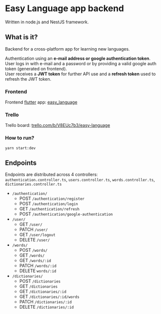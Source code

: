 # Easy Language app backend

Written in node.js and NestJS framework.

## What is it?

Backend for a cross-platform app for learning new languages.

Authentication using an <b>e-mail address or google authentication token</b>.<br>
User logs in with e-mail and a password or by providing a valid google auth token (generated on frontend).<br>
User receives a <b>JWT token</b> for further API use and a <b>refresh token</b> used to refresh the JWT token.

### Frontend

Frontend [flutter](https://flutter.dev) app: [easy_language](https://github.com/adam-podkowinski/easy_language)

### Trello

Trello board: [trello.com/b/V8EUc7b3/easy-language](https://trello.com/b/V8EUc7b3/easy-language)

### How to run?

`yarn start:dev`

## Endpoints

Endpoints are distributed across 4 controllers:<br>`authentication.controller.ts`, `users.controller.ts`, `words.controller.ts`, `dictionaries.controller.ts`

- `/authentication/`
  - POST `/authentication/register`
  - POST `/authentication/login`
  - GET `/authentication/refresh`
  - POST `/authentication/google-authentication`
- `/user/`
  - GET `/user/`
  - PATCH `/user/`
  - GET `/user/logout`
  - DELETE `/user/`
- `/words/`
  - POST `/words/`
  - GET `/words/`
  - GET `/words/:id`
  - PATCH `/words/:id`
  - DELETE `words/:id`
- `/dictionaries/`
  - POST `/dictionaries`
  - GET `/dictionaries`
  - GET `/dictionaries/:id`
  - GET `/dictionaries/:id/words`
  - PATCH `/dictionaries/:id`
  - DELETE `/dictionaries/:id`
